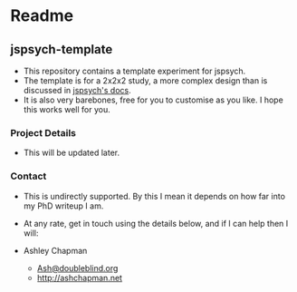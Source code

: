 # Readme #

## jspsych-template ##

* This repository contains a template experiment for jspsych.
* The template is for a 2x2x2 study, a more complex design than is discussed in [jspsych's docs](http://docs.jspsych.org/tutorials/rt-task/).
* It is also very barebones, free for you to customise as you like. I hope this works well for you.

### Project Details ###

* This will be updated later.

### Contact ###

* This is undirectly supported. By this I mean it depends on how far into my PhD writeup I am.
* At any rate, get in touch using the details below, and if I can help then I will:


* Ashley Chapman
    * Ash@doubleblind.org
    * http://ashchapman.net
